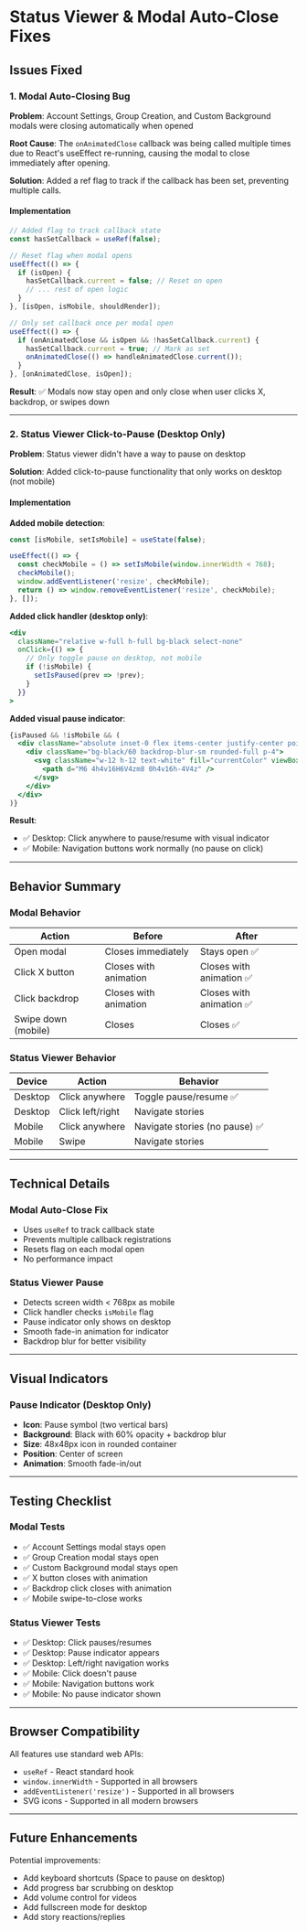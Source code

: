 # Status Viewer & Modal Auto-Close Fixes

## Issues Fixed

### 1. Modal Auto-Closing Bug
**Problem**: Account Settings, Group Creation, and Custom Background modals were closing automatically when opened

**Root Cause**: The `onAnimatedClose` callback was being called multiple times due to React's useEffect re-running, causing the modal to close immediately after opening.

**Solution**: Added a ref flag to track if the callback has been set, preventing multiple calls.

#### Implementation

```jsx
// Added flag to track callback state
const hasSetCallback = useRef(false);

// Reset flag when modal opens
useEffect(() => {
  if (isOpen) {
    hasSetCallback.current = false; // Reset on open
    // ... rest of open logic
  }
}, [isOpen, isMobile, shouldRender]);

// Only set callback once per modal open
useEffect(() => {
  if (onAnimatedClose && isOpen && !hasSetCallback.current) {
    hasSetCallback.current = true; // Mark as set
    onAnimatedClose(() => handleAnimatedClose.current());
  }
}, [onAnimatedClose, isOpen]);
```

**Result**: ✅ Modals now stay open and only close when user clicks X, backdrop, or swipes down

---

### 2. Status Viewer Click-to-Pause (Desktop Only)
**Problem**: Status viewer didn't have a way to pause on desktop

**Solution**: Added click-to-pause functionality that only works on desktop (not mobile)

#### Implementation

**Added mobile detection**:
```jsx
const [isMobile, setIsMobile] = useState(false);

useEffect(() => {
  const checkMobile = () => setIsMobile(window.innerWidth < 768);
  checkMobile();
  window.addEventListener('resize', checkMobile);
  return () => window.removeEventListener('resize', checkMobile);
}, []);
```

**Added click handler (desktop only)**:
```jsx
<div
  className="relative w-full h-full bg-black select-none"
  onClick={() => {
    // Only toggle pause on desktop, not mobile
    if (!isMobile) {
      setIsPaused(prev => !prev);
    }
  }}
>
```

**Added visual pause indicator**:
```jsx
{isPaused && !isMobile && (
  <div className="absolute inset-0 flex items-center justify-center pointer-events-none">
    <div className="bg-black/60 backdrop-blur-sm rounded-full p-4">
      <svg className="w-12 h-12 text-white" fill="currentColor" viewBox="0 0 24 24">
        <path d="M6 4h4v16H6V4zm8 0h4v16h-4V4z" />
      </svg>
    </div>
  </div>
)}
```

**Result**: 
- ✅ Desktop: Click anywhere to pause/resume with visual indicator
- ✅ Mobile: Navigation buttons work normally (no pause on click)

---

## Behavior Summary

### Modal Behavior
| Action | Before | After |
|--------|--------|-------|
| Open modal | Closes immediately | Stays open ✅ |
| Click X button | Closes with animation | Closes with animation ✅ |
| Click backdrop | Closes with animation | Closes with animation ✅ |
| Swipe down (mobile) | Closes | Closes ✅ |

### Status Viewer Behavior
| Device | Action | Behavior |
|--------|--------|----------|
| Desktop | Click anywhere | Toggle pause/resume ✅ |
| Desktop | Click left/right | Navigate stories |
| Mobile | Click anywhere | Navigate stories (no pause) ✅ |
| Mobile | Swipe | Navigate stories |

---

## Technical Details

### Modal Auto-Close Fix
- Uses `useRef` to track callback state
- Prevents multiple callback registrations
- Resets flag on each modal open
- No performance impact

### Status Viewer Pause
- Detects screen width < 768px as mobile
- Click handler checks `isMobile` flag
- Pause indicator only shows on desktop
- Smooth fade-in animation for indicator
- Backdrop blur for better visibility

---

## Visual Indicators

### Pause Indicator (Desktop Only)
- **Icon**: Pause symbol (two vertical bars)
- **Background**: Black with 60% opacity + backdrop blur
- **Size**: 48x48px icon in rounded container
- **Position**: Center of screen
- **Animation**: Smooth fade-in/out

---

## Testing Checklist

### Modal Tests
- ✅ Account Settings modal stays open
- ✅ Group Creation modal stays open
- ✅ Custom Background modal stays open
- ✅ X button closes with animation
- ✅ Backdrop click closes with animation
- ✅ Mobile swipe-to-close works

### Status Viewer Tests
- ✅ Desktop: Click pauses/resumes
- ✅ Desktop: Pause indicator appears
- ✅ Desktop: Left/right navigation works
- ✅ Mobile: Click doesn't pause
- ✅ Mobile: Navigation buttons work
- ✅ Mobile: No pause indicator shown

---

## Browser Compatibility

All features use standard web APIs:
- `useRef` - React standard hook
- `window.innerWidth` - Supported in all browsers
- `addEventListener('resize')` - Supported in all browsers
- SVG icons - Supported in all modern browsers

---

## Future Enhancements

Potential improvements:
- Add keyboard shortcuts (Space to pause on desktop)
- Add progress bar scrubbing on desktop
- Add volume control for videos
- Add fullscreen mode for desktop
- Add story reactions/replies
